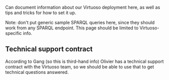 Can document information about our Virtuoso deployment here, as well as tips and tricks for how to set  it up.

Note:  don't put generic sample SPARQL queries here, since they should work from any SPARQL endpoint.  This page should be limited to Virtuoso-specific info.

## Technical support contract

According to Gang (so this is third-hand info) Olivier has a technical support contract with the Virtuoso team, so we should be able to use that to get technical questions answered.
